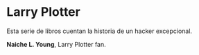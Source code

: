 # Larry Plotter

Esta serie de libros cuentan la historia de un hacker excepcional.

**Naiche L. Young**, Larry Plotter fan.




